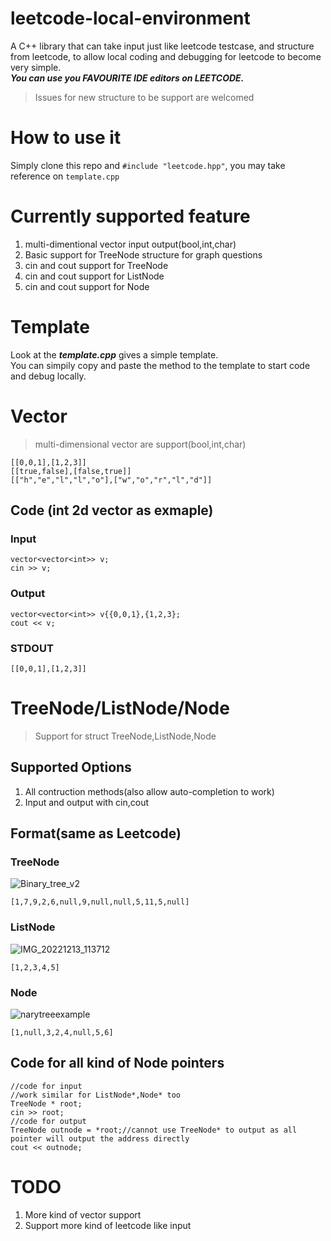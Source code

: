 # leetcode-local-environment
A C++ library that can take input just like leetcode testcase, and structure from leetcode, to allow local coding and debugging for leetcode to become very simple.\
***You can use you FAVOURITE IDE editors on LEETCODE.***
> Issues for new structure to be support are welcomed
# How to use it
Simply clone this repo and ```#include "leetcode.hpp"```, you may take reference on ```template.cpp```
# Currently supported feature
1. multi-dimentional vector input output(bool,int,char)
2. Basic support for TreeNode structure for graph questions
3. cin and cout support for TreeNode
4. cin and cout support for ListNode
5. cin and cout support for Node
# Template
Look at the ***template.cpp*** gives a simple template.\
You can simpily copy and paste the method to the template to start code and debug locally.
# Vector
> multi-dimensional vector are support(bool,int,char)
```
[[0,0,1],[1,2,3]]
[[true,false],[false,true]]
[["h","e","l","l","o"],["w","o","r","l","d"]]
```
## Code (int 2d vector as exmaple)
### Input
```
vector<vector<int>> v;
cin >> v;
```
### Output 
```
vector<vector<int>> v{{0,0,1},{1,2,3};
cout << v;
```
### STDOUT 
```
[[0,0,1],[1,2,3]]
```
# TreeNode/ListNode/Node
> Support for struct TreeNode,ListNode,Node
## Supported Options
1. All contruction methods(also allow auto-completion to work)
2. Input and output with cin,cout
## Format(same as Leetcode)
### TreeNode
![Binary_tree_v2](https://user-images.githubusercontent.com/75346987/206894919-3c640bd4-0dc7-4a44-b95a-1e06b9417612.svg)
```
[1,7,9,2,6,null,9,null,null,5,11,5,null]  
```
### ListNode
![IMG_20221213_113712](https://user-images.githubusercontent.com/75346987/207221033-92061466-5b23-48e0-add5-b5902292f0d1.jpg)
```
[1,2,3,4,5]
```
### Node
![narytreeexample](https://user-images.githubusercontent.com/75346987/207221048-bbdfff6e-4401-47f5-8606-994c721b8e69.png)
```
[1,null,3,2,4,null,5,6]
```
## Code for all kind of Node pointers
```
//code for input
//work similar for ListNode*,Node* too
TreeNode * root;
cin >> root;
//code for output
TreeNode outnode = *root;//cannot use TreeNode* to output as all pointer will output the address directly
cout << outnode;
```
# TODO
1. More kind of vector support
2. Support more kind of leetcode like input
